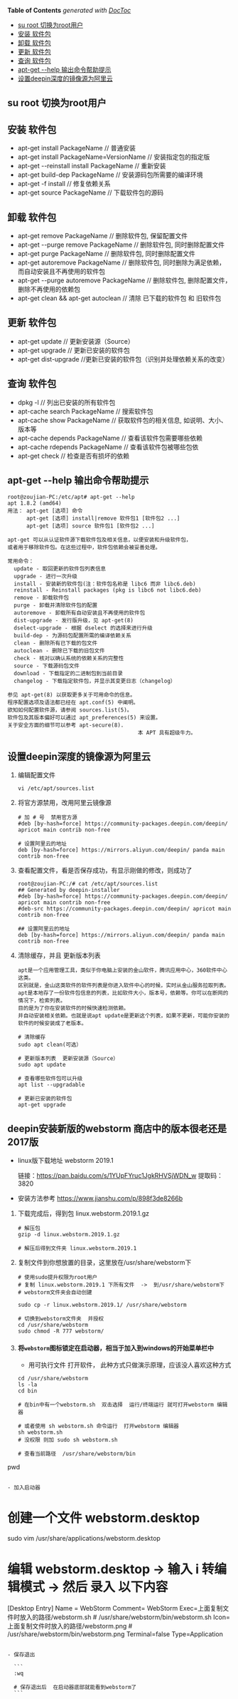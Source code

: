 <!-- START doctoc generated TOC please keep comment here to allow auto update -->
<!-- DON'T EDIT THIS SECTION, INSTEAD RE-RUN doctoc TO UPDATE -->
**Table of Contents**  *generated with [DocToc](https://github.com/thlorenz/doctoc)*

- [su root 切换为root用户](#su-root-%E5%88%87%E6%8D%A2%E4%B8%BAroot%E7%94%A8%E6%88%B7)
- [安装 软件包](#%E5%AE%89%E8%A3%85-%E8%BD%AF%E4%BB%B6%E5%8C%85)
- [卸载 软件包](#%E5%8D%B8%E8%BD%BD-%E8%BD%AF%E4%BB%B6%E5%8C%85)
- [更新 软件包](#%E6%9B%B4%E6%96%B0-%E8%BD%AF%E4%BB%B6%E5%8C%85)
- [查询 软件包](#%E6%9F%A5%E8%AF%A2-%E8%BD%AF%E4%BB%B6%E5%8C%85)
- [apt-get --help  输出命令帮助提示](#apt-get---help--%E8%BE%93%E5%87%BA%E5%91%BD%E4%BB%A4%E5%B8%AE%E5%8A%A9%E6%8F%90%E7%A4%BA)
- [设置deepin深度的镜像源为阿里云](#%E8%AE%BE%E7%BD%AEdeepin%E6%B7%B1%E5%BA%A6%E7%9A%84%E9%95%9C%E5%83%8F%E6%BA%90%E4%B8%BA%E9%98%BF%E9%87%8C%E4%BA%91)

<!-- END doctoc generated TOC please keep comment here to allow auto update -->

## su root 切换为root用户

## 安装 软件包
- apt-get install PackageName // 普通安装
- apt-get install PackageName=VersionName // 安装指定包的指定版
- apt-get --reinstall install PackageName // 重新安装
- apt-get build-dep PackageName // 安装源码包所需要的编译环境
- apt-get -f install // 修复依赖关系
- apt-get source PackageName // 下载软件包的源码

## 卸载 软件包
- apt-get remove PackageName // 删除软件包, 保留配置文件
- apt-get --purge remove PackageName // 删除软件包, 同时删除配置文件
- apt-get purge PackageName // 删除软件包, 同时删除配置文件
- apt-get autoremove PackageName // 删除软件包, 同时删除为满足依赖，而自动安装且不再使用的软件包
- apt-get --purge autoremove PackageName // 删除软件包, 删除配置文件，删除不再使用的依赖包
- apt-get clean && apt-get autoclean // 清除 已下载的软件包 和 旧软件包


## 更新 软件包
- apt-get update // 更新安装源（Source）
- apt-get upgrade // 更新已安装的软件包
- apt-get dist-upgrade //更新已安装的软件包（识别并处理依赖关系的改变）

## 查询 软件包
- dpkg -l // 列出已安装的所有软件包
- apt-cache search PackageName // 搜索软件包
- apt-cache show PackageName // 获取软件包的相关信息, 如说明、大小、版本等
- apt-cache depends PackageName // 查看该软件包需要哪些依赖
- apt-cache rdepends PackageName // 查看该软件包被哪些包依
- apt-get check // 检查是否有损坏的依赖

##  apt-get --help  输出命令帮助提示

```
root@zoujian-PC:/etc/apt# apt-get --help
apt 1.8.2 (amd64)
用法： apt-get [选项] 命令
　　　 apt-get [选项] install|remove 软件包1 [软件包2 ...]
　　　 apt-get [选项] source 软件包1 [软件包2 ...]

apt-get 可以从认证软件源下载软件包及相关信息，以便安装和升级软件包，
或者用于移除软件包。在这些过程中，软件包依赖会被妥善处理。

常用命令：
  update - 取回更新的软件包列表信息
  upgrade - 进行一次升级
  install - 安装新的软件包(注：软件包名称是 libc6 而非 libc6.deb)
  reinstall - Reinstall packages (pkg is libc6 not libc6.deb)
  remove - 卸载软件包
  purge - 卸载并清除软件包的配置
  autoremove - 卸载所有自动安装且不再使用的软件包
  dist-upgrade - 发行版升级，见 apt-get(8)
  dselect-upgrade - 根据 dselect 的选择来进行升级
  build-dep - 为源码包配置所需的编译依赖关系
  clean - 删除所有已下载的包文件
  autoclean - 删除已下载的旧包文件
  check - 核对以确认系统的依赖关系的完整性
  source - 下载源码包文件
  download - 下载指定的二进制包到当前目录
  changelog - 下载指定软件包，并显示其变更日志（changelog）

参见 apt-get(8) 以获取更多关于可用命令的信息。
程序配置选项及语法都已经在 apt.conf(5) 中阐明。
欲知如何配置软件源，请参阅 sources.list(5)。
软件包及其版本偏好可以通过 apt_preferences(5) 来设置。
关于安全方面的细节可以参考 apt-secure(8).
                                         本 APT 具有超级牛力。
```

## 设置deepin深度的镜像源为阿里云

1. 编辑配置文件

   ```
   vi /etc/apt/sources.list
   ```

2. 将官方源禁用，改用阿里云镜像源

   ```
   # 加 # 号  禁用官方源
   #deb [by-hash=force] https://community-packages.deepin.com/deepin/ apricot main contrib non-free
   
   # 设置阿里云的地址
   deb [by-hash=force] https://mirrors.aliyun.com/deepin/ panda main contrib non-free
   ```

   

3. 查看配置文件，看是否保存成功，有显示刚做的修改，则成功了

   ```
   root@zoujian-PC:/# cat /etc/apt/sources.list
   ## Generated by deepin-installer
   #deb [by-hash=force] https://community-packages.deepin.com/deepin/ apricot main contrib non-free
   #deb-src https://community-packages.deepin.com/deepin/ apricot main contrib non-free
   
   ## 设置阿里云的地址
   deb [by-hash=force] https://mirrors.aliyun.com/deepin/ panda main contrib non-free
   ```

4. 清除缓存，并且 更新版本列表

   ```
   apt是一个应用管理工具，类似于你电脑上安装的金山软件，腾讯应用中心，360软件中心这类。
   区别就是，金山这类软件的软件列表是你进入软件中心的时候，实时从金山服务拉取列表。
   apt是本地存了一份软件包信息的列表，比如软件大小，版本号，依赖等。你可以在断网的情况下，检索列表。
   目的是为了你在安装软件的时候快速检测依赖。
   并自动安装相关依赖。也就是说apt update是更新这个列表，如果不更新，可能你安装的软件的时候安装成了老版本。
   ```

   ```
   # 清除缓存
   sudo apt clean(可选）
   
   # 更新版本列表  更新安装源（Source）
   sudo apt update
   
   # 查看哪些软件包可以升级
   apt list --upgradable
   
   # 更新已安装的软件包
   apt-get upgrade
   ```

## deepin安装新版的webstorm    商店中的版本很老还是2017版

- linux版下载地址 webstorm 2019.1

  链接：https://pan.baidu.com/s/1YUpFYruc1JgkRHVSjWDN_w 
  提取码：3820

- 安装方法参考 https://www.jianshu.com/p/898f3de8266b

1. 下载完成后，得到包  linux.webstorm.2019.1.gz

   ```
   # 解压包
   gzip -d linux.webstorm.2019.1.gz
   
   # 解压后得到文件夹 linux.webstorm.2019.1
   ```

2. 复制文件到你想放置的目录，这里放在/usr/share/webstorm下

   ```
   # 使用sudo提升权限为root用户
   # 复制 linux.webstorm.2019.1 下所有文件  ->  到/usr/share/webstorm下
   # webstorm文件夹会自动创建
   
   sudo cp -r linux.webstorm.2019.1/ /usr/share/webstorm
   
   # 切换到webstorm文件夹  并授权
   cd /usr/share/webstorm
   sudo chmod -R 777 webstorm/
   ```

3. #### 将`webstorm`图标锁定在启动器，相当于加入到windows的开始菜单栏中

   - 用可执行文件   打开软件， 此种方式只做演示原理，应该没人喜欢这种方式

   ```
   cd /usr/share/webstorm
   ls -la
   cd bin
   
   # 在bin中有一个webstorm.sh  双击选择  运行/终端运行 就可打开webstorm 编辑器
   
   # 或者使用 sh webstorm.sh 命令运行  打开webstorm 编辑器
   sh webstorm.sh
   # 没权限 则加 sudo sh webstorm.sh

   # 查看当前路径  /usr/share/webstorm/bin
pwd
   ```
   
   - 加入启动器
   
   ```
   # 创建一个文件 webstorm.desktop
   
   sudo vim /usr/share/applications/webstorm.desktop
   
   # 编辑 webstorm.desktop -> 输入  i 转编辑模式  ->  然后 录入 以下内容
   
   [Desktop Entry]
   Name = WebStorm
   Comment= WebStorm
   Exec=上面复制文件时放入的路径/webstorm.sh  # /usr/share/webstorm/bin/webstorm.sh
Icon=上面复制文件时放入的路径/webstorm.png  # /usr/share/webstorm/bin/webstorm.png
   Terminal=false
Type=Application
   ```
   
   - 保存退出
   
     ```
     :wq
     
     # 保存退出后  在启动器底部就能看到webstorm了
     ```

